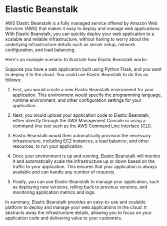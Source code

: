 # Elastic Beanstalk

AWS Elastic Beanstalk is a fully managed service offered by Amazon Web Services (AWS) that makes it easy to deploy and manage web applications. With Elastic Beanstalk, you can quickly deploy your web application to a scalable and reliable infrastructure, without having to worry about the underlying infrastructure details such as server setup, network configuration, and load balancing.

Here's an example scenario to illustrate how Elastic Beanstalk works:

Suppose you have a web application built using Python Flask, and you want to deploy it to the cloud. You could use Elastic Beanstalk to do this as follows:

1. First, you would create a new Elastic Beanstalk environment for your application. This environment would specify the programming language, runtime environment, and other configuration settings for your application.

2. Next, you would upload your application code to Elastic Beanstalk, either directly through the AWS Management Console or using a command-line tool such as the AWS Command Line Interface (CLI).

3. Elastic Beanstalk would then automatically provision the necessary infrastructure, including EC2 instances, a load balancer, and other resources, to run your application.

4. Once your environment is up and running, Elastic Beanstalk will monitor it and automatically scale the infrastructure up or down based on the traffic to your application. This ensures that your application is always available and can handle any number of requests.

5. Finally, you can use Elastic Beanstalk to manage your application, such as deploying new versions, rolling back to previous versions, and monitoring application metrics and logs.

In summary, Elastic Beanstalk provides an easy-to-use and scalable platform to deploy and manage your web applications in the cloud. It abstracts away the infrastructure details, allowing you to focus on your application code and delivering value to your customers.
